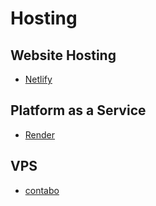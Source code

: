 # Hosting

## Website Hosting
- [Netlify](https://www.netlify.com)

## Platform as a Service 
- [Render](https://render.com/)

## VPS
- [contabo](https://contabo.com/de/)
